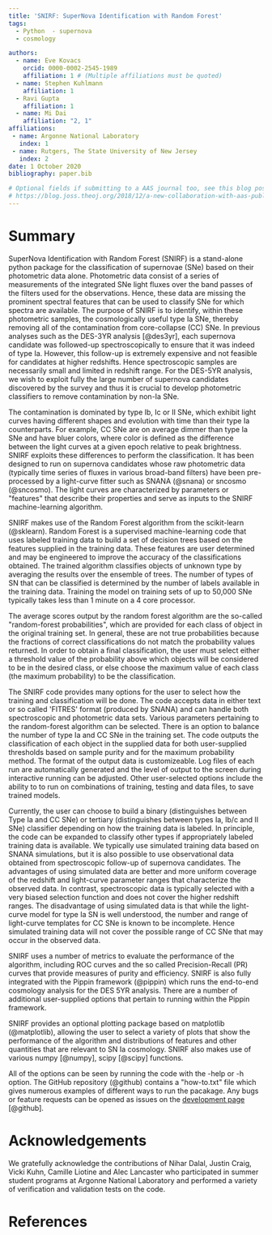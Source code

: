 ```yaml
---
title: 'SNIRF: SuperNova Identification with Random Forest'
tags:
  - Python  - supernova
  - cosmology

authors:
  - name: Eve Kovacs
    orcid: 0000-0002-2545-1989
    affiliation: 1 # (Multiple affiliations must be quoted)
  - name: Stephen Kuhlmann
    affiliation: 1
  - Ravi Gupta
    affiliation: 1
  - name: Mi Dai
    affiliation: "2, 1"
affiliations:
 - name: Argonne National Laboratory
   index: 1
 - name: Rutgers, The State University of New Jersey
   index: 2
date: 1 October 2020
bibliography: paper.bib

# Optional fields if submitting to a AAS journal too, see this blog post:
# https://blog.joss.theoj.org/2018/12/a-new-collaboration-with-aas-publishing
---
```


# Summary

SuperNova Identification with Random Forest (SNIRF) is a stand-alone
python package for the classification of supernovae (SNe) based on their
photometric data alone. Photometric data consist of a series of measurements
of the integrated SNe light fluxes over the band passes of the filters used
for the observations. Hence, these data are missing the prominent spectral
features that can be used to classify SNe for which spectra are available.
The purpose of SNIRF is to identify, within these photometric samples, the
cosmologically useful type Ia SNe, thereby removing all of the
contamination from core-collapse (CC) SNe. In previous analyses
such as the DES-3YR analysis [@des3yr], each supernova candidate was
followed-up spectroscopically to ensure that it was indeed of type Ia.
However, this follow-up is extremely expensive and not feasible for
candidates at higher redshifts. Hence spectroscopic samples are
necessarily small and limited in redshift range.  For the DES-5YR
analysis, we wish to exploit fully the large number of supernova
candidates discovered by the survey and thus it is crucial to develop
photometric classifiers to remove contamination by non-Ia SNe.

The contamination is dominated by type Ib, Ic or II SNe, which
exhibit light curves having different shapes and evolution with time
than their type Ia counterparts. For example, CC SNe are on
average dimmer than type Ia SNe and have bluer colors, where
color is defined as the difference between the light curves at a given
epoch relative to peak brightness.  SNIRF exploits these differences
to perform the classification. It has been designed to run on
supernova candidates whose raw photometric data (typically time series
of fluxes in various broad-band filters) have been pre-processed by a
light-curve fitter such as SNANA (@snana) or sncosmo (@sncosmo). The
light curves are characterized by parameters or "features" that
describe their properties and serve as inputs to the SNIRF
machine-learning algorithm.

SNIRF makes use of the Random Forest algorithm from the scikit-learn
(@sklearn). Random Forest is a supervised machine-learning code that
uses labeled training data to build a set of decision trees based on
the features supplied in the training data. These features are user
determined and may be engineered to improve the accuracy of the
classifications obtained. The trained algorithm classifies objects of
unknown type by averaging the results over the ensemble of trees.  The
number of types of SN that can be classified is determined by the
number of labels available in the training data.  Training the model
on training sets of up to 50,000 SNe typically takes less than 1
minute on a 4 core processor.

The average scores output by the random forest algorithm are the
so-called "random-forest probabilities", which are provided for each
class of object in the original training set.  In general, these are
not true probabilities because the fractions of correct
classifications do not match the probability values returned. In order
to obtain a final classification, the user must select either a
threshold value of the probability above which objects will be
considered to be in the desired class, or else choose the maximum
value of each class (the maximum probability) to be the
classification.

The SNIRF code provides many options for the user to select how the
training and classification will be done. The code accepts data in
either text or so called 'FITRES' format (produced by SNANA) and can
handle both spectroscopic and photometric data sets.  Various
parameters pertaining to the random-forest algorithm can be selected.
There is an option to balance the number of type Ia and CC SNe in the
training set. The code outputs the classification of each object in
the supplied data for both user-supplied thresholds based on sample
purity and for the maximum probability method.  The format of the
output data is customizeable.  Log files of each run are automatically
generated and the level of output to the screen during interactive
running can be adjusted.  Other user-selected options include the
ability to to run on combinations of training, testing and data files,
to save trained models.

Currently, the user can choose to build a binary (distinguishes
between Type Ia and CC SNe) or tertiary (distinguishes between types
Ia, Ib/c and II SNe) classifier depending on how the training data is
labeled. In principle, the code can be expanded to classify other
types if appropriately labeled training data is available. We
typically use simulated training data based on SNANA simulations, but
it is also possible to use observational data obtained from
spectroscopic follow-up of supernova candidates. The advantages of
using simulated data are better and more uniform coverage of the
redshift and light-curve parameter ranges that characterize the
observed data. In contrast, spectroscopic data is typically selected
with a very biased selection function and does not cover the higher
redshift ranges. The disadvantage of using simulated data is that
while the light-curve model for type Ia SN is well understood, the
number and range of light-curve templates for CC SNe is known to be
incomplete. Hence simulated training data will not cover the possible
range of CC SNe that may occur in the observed data.

SNIRF uses a number of metrics to evaluate the performance of the
algorithm, including ROC curves and the so called Precision-Recall
(PR) curves that provide measures of purity and efficiency.
SNIRF is also fully integrated with the Pippin framework (@pippin) which
runs the end-to-end cosmology analysis for the DES 5YR analysis. There
are a number of additional user-supplied options that pertain to running within
the Pippin framework.

SNIRF provides an optional plotting package based on matplotlib
(@matplotlib), allowing the user to select a variety of plots that
show the performance of the algorithm and distributions of features
and other quantities that are relevant to SN Ia cosmology. SNIRF also
makes use of various numpy [@numpy], scipy [@scipy] functions.

All of the options can be seen by running the code with the -help or
-h option.  The GitHub repository (@github) contains a "how-to.txt"
file which gives numerous examples of different ways to run the
pacakage.  Any bugs or feature requests can be opened as issues on the
[development page](https://github.com/evevkovacs/ML-SN-Classifier) [@github].

# Acknowledgements
We gratefully acknowledge the contributions of Nihar Dalal, Justin
Craig, Vicki Kuhn, Camille Liotine and Alec Lancaster who participated
in summer student programs at Argonne National Laboratory and
performed a variety of verification and validation tests on the code.

# References